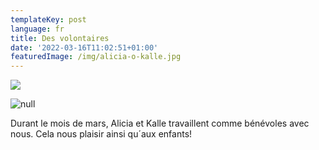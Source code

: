 ```yaml
---
templateKey: post
language: fr
title: Des volontaires
date: '2022-03-16T11:02:51+01:00'
featuredImage: /img/alicia-o-kalle.jpg
---
```

![](/img/alicia-o-kalle.jpg)

![null](/img/kalle-o-alicia.jpg)

Durant le mois de mars, Alicia et Kalle travaillent comme bénévoles avec nous. Cela nous plaisir ainsi qu´aux enfants!
